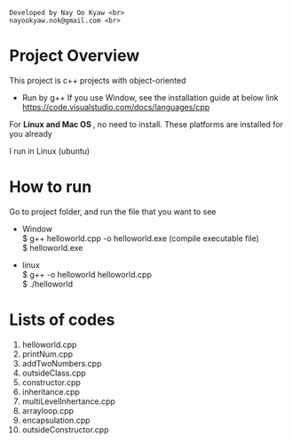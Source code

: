 
    Developed by Nay Oo Kyaw <br>
    nayookyaw.nok@gmail.com <br>


# Project Overview
This project is c++ projects with object-oriented

- Run by g++
If you use Window, see the installation guide at below link
https://code.visualstudio.com/docs/languages/cpp <br>

For <strong>Linux and Mac OS </strong>, no need to install. These platforms are installed for you already <br>

I run in Linux (ubuntu)

# How to run
Go to project folder, and run the file that you want to see <br>

* Window <br>
$ g++ helloworld.cpp -o helloworld.exe (compile executable file) <br>
$ helloworld.exe

* linux <br>
$ g++ -o helloworld helloworld.cpp <br>
$ ./helloworld <br>


# Lists of codes
1. helloworld.cpp
2. printNum.cpp
3. addTwoNumbers.cpp
4. outsideClass.cpp
5. constructor.cpp
6. inheritance.cpp
7. multiLevelInhertance.cpp
8. arrayloop.cpp
9. encapsulation.cpp
10. outsideConstructor.cpp

